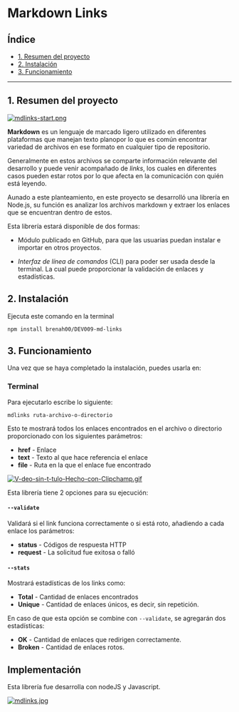 # Markdown Links

## Índice

* [1. Resumen del proyecto](#1-resumen-del-proyecto)
* [2. Instalación](#2-instalación)
* [3. Funcionamiento](#3-funcionamiento)

***

## 1. Resumen del proyecto

[![mdlinks-start.png](https://i.postimg.cc/fysmvZ54/mdlinks-start.png)](https://postimg.cc/WF9d2BQS)

**Markdown** es un lenguaje de marcado ligero utilizado en diferentes plataformas que manejan texto planopor lo que es común encontrar variedad de archivos en ese formato en cualquier tipo de repositorio.

Generalmente en estos archivos se comparte información relevante del desarrollo y puede venir acompañado de *links*, los cuales en diferentes casos pueden estar rotos por lo que afecta en la comunicación con quién está leyendo.

Aunado a este planteamiento, en este proyecto se desarrolló una librería en Node.js, su función es analizar los archivos markdown y extraer los enlaces que se encuentran dentro de estos.

Esta librería estará disponible de dos formas: 

* Módulo publicado en GitHub, para que las usuarias puedan instalar e importar en otros proyectos.

* *Interfaz de línea de comandos* (CLI) para poder ser usada desde la terminal. La cual puede proporcionar la validación de enlaces y estadísticas.

## 2. Instalación

Ejecuta este comando en la terminal

```
npm install brenah00/DEV009-md-links
```
## 3. Funcionamiento

Una vez que se haya completado la instalación, puedes usarla en:

### Terminal

Para ejecutarlo escribe lo siguiente:

```
mdlinks ruta-archivo-o-directorio
```

Esto te mostrará todos los enlaces encontrados en el archivo o  directorio proporcionado con los siguientes parámetros:
 * **href** - Enlace 
 * **text** - Texto al que hace referencia el enlace
 * **file** - Ruta en la que el enlace fue encontrado

[![V-deo-sin-t-tulo-Hecho-con-Clipchamp.gif](https://i.postimg.cc/pXcf8NNT/V-deo-sin-t-tulo-Hecho-con-Clipchamp.gif)](https://postimg.cc/ZC3vtM5t)

Esta librería tiene 2 opciones para su ejecución:

#### `--validate`

Validará si el link funciona correctamente o si está roto, añadiendo a cada enlace los parámetros:
 * **status** - Códigos de respuesta HTTP
 * **request** - La solicitud fue exitosa o falló

#### `--stats`

Mostrará estadísticas de los links como:
 * **Total** - Cantidad de enlaces encontrados
 * **Unique** - Cantidad de enlaces únicos, es decir, sin repetición.

En caso de que esta opción se combine con `--validate`, se agregarán dos estadísticas: 
* **OK** - Cantidad de enlaces que redirigen correctamente.
* **Broken** - Cantidad de enlaces rotos.

## Implementación

Esta librería fue desarrolla con nodeJS y Javascript. 

[![mdlinks.jpg](https://i.postimg.cc/tgQNLm6q/mdlinks.jpg)](https://postimg.cc/qNwKKwQS)
